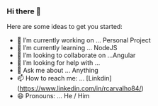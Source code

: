 ### Hi there 👋



Here are some ideas to get you started:

- 🔭 I’m currently working on ... Personal Project
- 🌱 I’m currently learning ... NodeJS
- 👯 I’m looking to collaborate on ...Angular
- 🤔 I’m looking for help with ...
- 💬 Ask me about ... Anything
- 📫 How to reach me: ... [Linkdin] (https://www.linkedin.com/in/rcarvalho84/)
- 😄 Pronouns: ... He / Him


